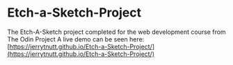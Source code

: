 # Etch-a-Sketch-Project
The Etch-A-Sketch project completed for the web development course from The Odin Project
A live demo can be seen here: [https://jerrytnutt.github.io/Etch-a-Sketch-Project/](https://jerrytnutt.github.io/Etch-a-Sketch-Project/)

